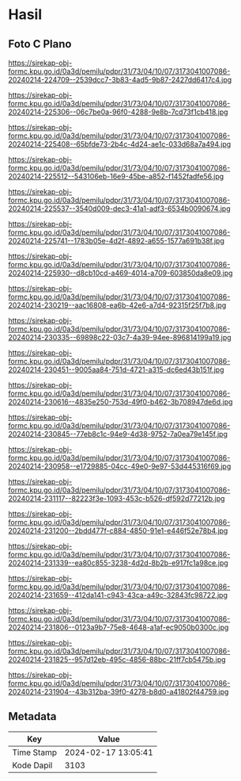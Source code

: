 # Hasil

## Foto C Plano

https://sirekap-obj-formc.kpu.go.id/0a3d/pemilu/pdpr/31/73/04/10/07/3173041007086-20240214-224709--2539dcc7-3b83-4ad5-9b87-2427dd6417c4.jpg

https://sirekap-obj-formc.kpu.go.id/0a3d/pemilu/pdpr/31/73/04/10/07/3173041007086-20240214-225306--06c7be0a-96f0-4288-9e8b-7cd73f1cb418.jpg

https://sirekap-obj-formc.kpu.go.id/0a3d/pemilu/pdpr/31/73/04/10/07/3173041007086-20240214-225408--65bfde73-2b4c-4d24-ae1c-033d68a7a494.jpg

https://sirekap-obj-formc.kpu.go.id/0a3d/pemilu/pdpr/31/73/04/10/07/3173041007086-20240214-225512--543106eb-16e9-45be-a852-f1452fadfe56.jpg

https://sirekap-obj-formc.kpu.go.id/0a3d/pemilu/pdpr/31/73/04/10/07/3173041007086-20240214-225537--3540d009-dec3-41a1-adf3-6534b0090674.jpg

https://sirekap-obj-formc.kpu.go.id/0a3d/pemilu/pdpr/31/73/04/10/07/3173041007086-20240214-225741--1783b05e-4d2f-4892-a655-1577a691b38f.jpg

https://sirekap-obj-formc.kpu.go.id/0a3d/pemilu/pdpr/31/73/04/10/07/3173041007086-20240214-225930--d8cb10cd-a469-4014-a709-603850da8e09.jpg

https://sirekap-obj-formc.kpu.go.id/0a3d/pemilu/pdpr/31/73/04/10/07/3173041007086-20240214-230219--aac16808-ea6b-42e6-a7d4-92315f25f7b8.jpg

https://sirekap-obj-formc.kpu.go.id/0a3d/pemilu/pdpr/31/73/04/10/07/3173041007086-20240214-230335--69898c22-03c7-4a39-94ee-896814199a19.jpg

https://sirekap-obj-formc.kpu.go.id/0a3d/pemilu/pdpr/31/73/04/10/07/3173041007086-20240214-230451--9005aa84-751d-4721-a315-dc6ed43b151f.jpg

https://sirekap-obj-formc.kpu.go.id/0a3d/pemilu/pdpr/31/73/04/10/07/3173041007086-20240214-230616--4835e250-753d-49f0-b462-3b708947de6d.jpg

https://sirekap-obj-formc.kpu.go.id/0a3d/pemilu/pdpr/31/73/04/10/07/3173041007086-20240214-230845--77eb8c1c-94e9-4d38-9752-7a0ea79e145f.jpg

https://sirekap-obj-formc.kpu.go.id/0a3d/pemilu/pdpr/31/73/04/10/07/3173041007086-20240214-230958--e1729885-04cc-49e0-9e97-53d445316f69.jpg

https://sirekap-obj-formc.kpu.go.id/0a3d/pemilu/pdpr/31/73/04/10/07/3173041007086-20240214-231117--82223f3e-1093-453c-b526-df592d77212b.jpg

https://sirekap-obj-formc.kpu.go.id/0a3d/pemilu/pdpr/31/73/04/10/07/3173041007086-20240214-231200--2bdd477f-c884-4850-91e1-e446f52e78b4.jpg

https://sirekap-obj-formc.kpu.go.id/0a3d/pemilu/pdpr/31/73/04/10/07/3173041007086-20240214-231339--ea80c855-3238-4d2d-8b2b-e917fc1a98ce.jpg

https://sirekap-obj-formc.kpu.go.id/0a3d/pemilu/pdpr/31/73/04/10/07/3173041007086-20240214-231659--412da141-c943-43ca-a49c-32843fc98722.jpg

https://sirekap-obj-formc.kpu.go.id/0a3d/pemilu/pdpr/31/73/04/10/07/3173041007086-20240214-231806--0123a9b7-75e8-4648-a1af-ec9050b0300c.jpg

https://sirekap-obj-formc.kpu.go.id/0a3d/pemilu/pdpr/31/73/04/10/07/3173041007086-20240214-231825--957d12eb-495c-4856-88bc-21ff7cb5475b.jpg

https://sirekap-obj-formc.kpu.go.id/0a3d/pemilu/pdpr/31/73/04/10/07/3173041007086-20240214-231904--43b312ba-39f0-4278-b8d0-a41802f44759.jpg


## Metadata

| Key        | Value               |
| ---------- | ------------------- |
| Time Stamp | 2024-02-17 13:05:41 |
| Kode Dapil | 3103                |



